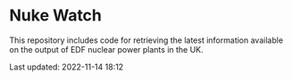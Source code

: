 # Nuke Watch

This repository includes code for retrieving the latest information available on the output of EDF nuclear power plants in the UK.

Last updated: 2022-11-14 18:12